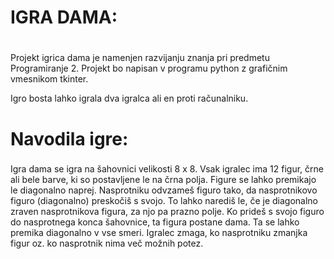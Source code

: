 # IGRA DAMA: <h1>

Projekt igrica dama je namenjen razvijanju znanja pri predmetu Programiranje 2. Projekt bo napisan v programu python z grafičnim vmesnikom tkinter.

Igro bosta lahko igrala dva igralca ali en proti računalniku.

# Navodila igre: <h3>
Igra dama se igra na šahovnici velikosti 8 x 8. Vsak igralec ima 12 figur, črne ali bele barve, ki so postavljene le na črna polja. Figure se lahko premikajo le diagonalno naprej. 
Nasprotniku odvzameš figuro tako, da nasprotnikovo figuro (diagonalno) preskočiš s svojo. To lahko narediš le, če je diagonalno zraven nasprotnikova figura, za njo pa prazno polje.
Ko prideš s svojo figuro do nasprotnega konca šahovnice, ta figura postane dama. Ta se lahko premika diagonalno v vse smeri.
Igralec zmaga, ko nasprotniku zmanjka figur oz. ko nasprotnik nima več možnih potez.


